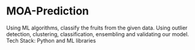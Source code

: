 # MOA-Prediction
Using ML algorithms, classify the fruits from the given data. Using outlier detection, clustering, classification, ensembling and validating our model. Tech Stack: Python and ML libraries 

